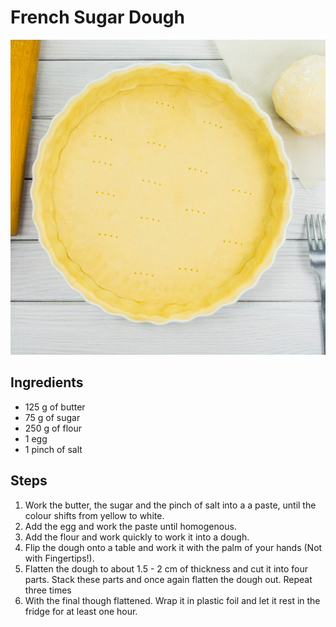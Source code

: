 # French Sugar Dough
![img.png](../img/pate_sucre.png)
## Ingredients
- 125 g of butter
- 75 g of sugar
- 250 g of flour
- 1 egg
- 1 pinch of salt
## Steps
1. Work the butter, the sugar and the pinch of salt into a a paste, until the colour shifts from yellow to white.
2. Add the egg and work the paste until homogenous.
3. Add the flour and work quickly to work it into a dough.
4. Flip the dough onto a table and work it with the palm of your hands (Not with Fingertips!).
5. Flatten the dough to about 1.5 - 2 cm of thickness and cut it into four parts. Stack these parts and once again flatten the dough out. Repeat three times
6. With the final though flattened. Wrap it in plastic foil and let it rest in the fridge for at least one hour.